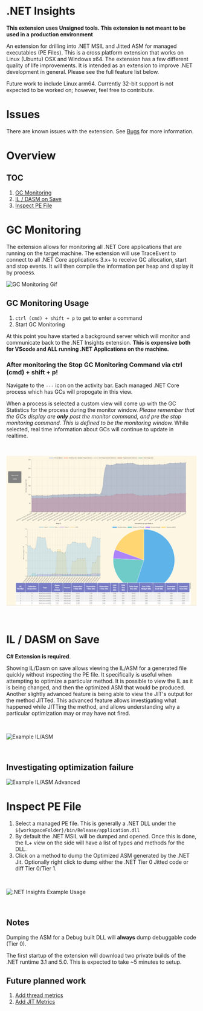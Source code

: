 # .NET Insights

**This extension uses Unsigned tools. This extension is not meant to be used in a production environment**

An extension for drilling into .NET MSIL and Jitted ASM for managed executables (PE Files). This is a cross platform extension that works on Linux (Ubuntu) OSX and Windows x64. The extension has a few different quality of life improvements. It is intended as an extension to improve .NET development in general. Please see the full feature list below.

Future work to include Linux arm64. Currently 32-bit support is not expected to be worked on; however, feel free to contribute.

# Issues

There are known issues with the extension. See [Bugs](https://github.com/jashook/vscode-dotnet-insights/issues?q=is%3Aissue+is%3Aopen+label%3Abug) for more information.

# Overview

## TOC

1. [GC Monitoring](#GC-Monitoring)
2. [IL / DASM on Save](#IL-/-DASM-on-Save)
3. [Inspect PE File](#Inspect-PE-File)

# GC Monitoring

The extension allows for monitoring all .NET Core applications that are running on the target machine. The extension will use TraceEvent to connect to all .NET Core applications 3.x+ to receive GC allocation, start and stop events. It will then compile the information per heap and display it by process.

![GC Monitoring Gif](https://ev30.blob.core.windows.net/dotnetinsights/gcMonitoring.gif)

## GC Monitoring Usage

1. `ctrl (cmd) + shift + p` to get to enter a command
2. Start GC Monitoring

At this point you have started a background server which will monitor and communicate back to the .NET Insights extension. **This is expensive both for VScode and ALL running .NET Applications on the machine.** 

### **After monitoring the Stop GC Monitoring Command via ctrl (cmd) + shift + p!**

Navigate to the `---` icon on the activity bar. Each managed .NET Core process which has GCs will propogate in this view.

When a process is selected a custom view will come up with the GC Statistics for the process during the monitor window. *Please remember that the GCs display are **only** post the monitor command, and pre the stop monitoring command. This is defined to be the monitoring window.* While selected, real time information about GCs will continue to update in realtime.

<br/>

![GC Monitoring](https://raw.githubusercontent.com/jashook/vscode-dotnet-insights/master/dotnetInsights/media/gcMonitoring.png)

<br/>

# IL / DASM on Save

**C# Extension is required**.

Showing IL/Dasm on save allows viewing the IL/ASM for a generated file quickly without inspecting the PE file. It specifically is useful when attempting to optimize a particular method. It is possible to view the IL as it is being changed, and then the optimized ASM that would be produced. Another slightly advanced feature is being able to view the JIT's output for the method JITTed. This advanced feature allows investigating what happened while JITTing the method, and allows understanding why a particular optimization may or may have not fired.

<br/>

![Example IL/ASM](https://ev30.blob.core.windows.net/dotnetinsights/il_on_save_general.gif)

<br/>

## Investigating optimization failure

![Example IL/ASM Advanced](https://ev30.blob.core.windows.net/dotnetinsights/il_on_save_advanced.gif)

# Inspect PE File

1. Select a managed PE file. This is generally a .NET DLL under the `${workspaceFolder}/bin/Release/application.dll`
2. By default the .NET MSIL will be dumped and opened. Once this is done, the IL+ view on the side will have a list of types and methods for the DLL.
3. Click on a method to dump the Optimized ASM generated by the .NET Jit. Optionally right click to dump either the .NET Tier 0 Jitted code or diff Tier 0/Tier 1.

<br/>

![.NET Insights Example Usage](https://ev30.blob.core.windows.net/dotnetinsights/dotnet-insights-overview.gif)

<br/>

## Notes

Dumping the ASM for a Debug built DLL will **always** dump debuggable code (Tier 0).

The first startup of the extension will download two private builds of the .NET runtime 3.1 and 5.0. This is expected to take ~5 minutes to setup.

## Future planned work

1. [Add thread metrics](https://github.com/jashook/vscode-dotnet-insights/issues/20)
2. [Add JIT Metrics](https://github.com/jashook/vscode-dotnet-insights/issues/21)